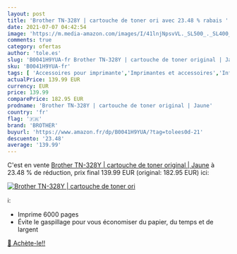 ```yaml
---
layout: post
title: 'Brother TN-328Y | cartouche de toner ori avec 23.48 % rabais '
date: 2021-07-07 04:42:54
image: 'https://m.media-amazon.com/images/I/41lnjNpsvVL._SL500_._SL400_.jpg'
comments: true
category: ofertas
author: 'tole.es'
slug: 'B0041H9YUA-fr Brother TN-328Y | cartouche de toner original | Jaune'
sku: 'B0041H9YUA-fr'
tags: [ 'Accessoires pour imprimante','Imprimantes et accessoires','Informatique','Toners','brother', ]
actualPrice: 139.99 EUR
currency: EUR
price: 139.99
comparePrice: 182.95 EUR
prodname: 'Brother TN-328Y | cartouche de toner original | Jaune'
country: 'fr'
flag: '🇫🇷'
brand: 'BROTHER'
buyurl: 'https://www.amazon.fr/dp/B0041H9YUA/?tag=tolees0d-21'
descuento: '23.48'
average: '139.99'
---
```


C'est en vente [Brother TN-328Y | cartouche de toner original | Jaune](https://www.amazon.fr/dp/B0041H9YUA/?tag=tolees0d-21)  à  23.48 % de réduction, prix final  139.99 EUR (original: 182.95 EUR) ici:

[![Brother TN-328Y | cartouche de toner ori](https://m.media-amazon.com/images/I/41lnjNpsvVL._SL500_._SL400_.jpg)](https://www.amazon.fr/dp/B0041H9YUA/?tag=tolees0d-21)

ℹ️:

- Imprime 6000 pages
- Évite le gaspillage pour vous économiser du papier, du temps et de largent

[🛒 Achète-le!!](https://www.amazon.fr/dp/B0041H9YUA/?tag=tolees0d-21)
